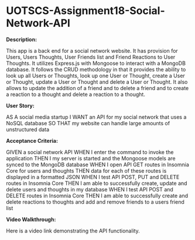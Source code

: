# UOTSCS-Assignment18-Social-Network-API

**Description:**

This app is a back end for a social network website. It has provision for Users, Users Thoughts, User Friends list and Friend Reactions to User Thoughts. It utilizes Express.js with Mongoose to interact with a MongoDB database. It follows the CRUD methodology in that it provides the ability to look up all Users or Thoughts, look up one User or Thought, create a User or Thought, update a User or Thought and delete a User or Thought. It also allows to update the addition of a friend and to delete a friend and to create a reaction to a thought and delete a reaction to a thought.

**User Story:**

AS A social media startup
I WANT an API for my social network that uses a NoSQL database
SO THAT my website can handle large amounts of unstructured data

**Acceptance Criteria:**

GIVEN a social network API
WHEN I enter the command to invoke the application
THEN I my server is started and the Mongoose models are synced to the MongoDB database
WHEN I open API GET routes in Insomnia Core for users and thoughts
THEN data for each of these routes is displayed in a formatted JSON
WHEN I test API POST, PUT and DELETE routes in Insomnia Core
THEN I am able to successfully create, update and delete users and thoughts in my database
WHEN I test API POST and DELETE routes in Insomnia Core
THEN I am able to successfully create and delete reactions to thoughts and add and remove friends to a users friend list

**Video Walkthrough:**

Here is a video link demonstrating the API functionality.

